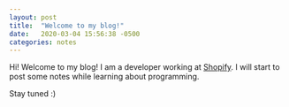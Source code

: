 ```yaml
---
layout: post
title:  "Welcome to my blog!"
date:   2020-03-04 15:56:38 -0500
categories: notes
---
```

Hi! Welcome to my blog! I am a developer working at [Shopify].
I will start to post some notes while learning about programming.

Stay tuned :)

[Shopify]: https://shopify.com
